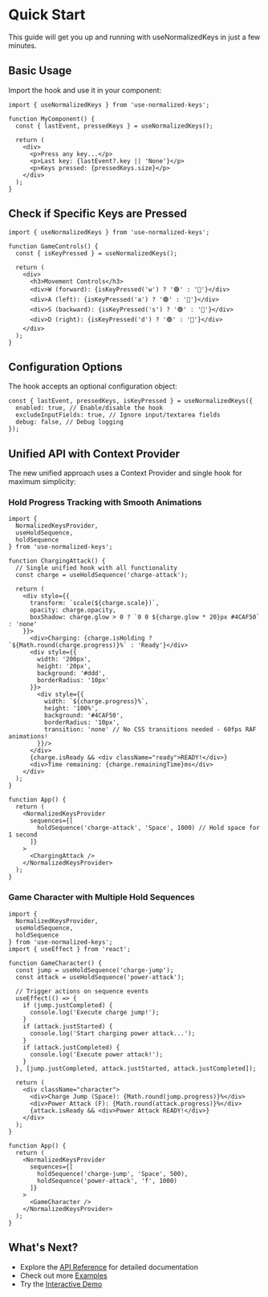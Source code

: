 # Quick Start

This guide will get you up and running with useNormalizedKeys in just a few minutes.

## Basic Usage

Import the hook and use it in your component:

```tsx
import { useNormalizedKeys } from 'use-normalized-keys';

function MyComponent() {
  const { lastEvent, pressedKeys } = useNormalizedKeys();
  
  return (
    <div>
      <p>Press any key...</p>
      <p>Last key: {lastEvent?.key || 'None'}</p>
      <p>Keys pressed: {pressedKeys.size}</p>
    </div>
  );
}
```

## Check if Specific Keys are Pressed

```tsx
import { useNormalizedKeys } from 'use-normalized-keys';

function GameControls() {
  const { isKeyPressed } = useNormalizedKeys();
  
  return (
    <div>
      <h3>Movement Controls</h3>
      <div>W (forward): {isKeyPressed('w') ? '🟢' : '🔴'}</div>
      <div>A (left): {isKeyPressed('a') ? '🟢' : '🔴'}</div>
      <div>S (backward): {isKeyPressed('s') ? '🟢' : '🔴'}</div>
      <div>D (right): {isKeyPressed('d') ? '🟢' : '🔴'}</div>
    </div>
  );
}
```

## Configuration Options

The hook accepts an optional configuration object:

```tsx
const { lastEvent, pressedKeys, isKeyPressed } = useNormalizedKeys({
  enabled: true, // Enable/disable the hook
  excludeInputFields: true, // Ignore input/textarea fields
  debug: false, // Debug logging
});
```

## Unified API with Context Provider

The new unified approach uses a Context Provider and single hook for maximum simplicity:

### Hold Progress Tracking with Smooth Animations

```tsx
import { 
  NormalizedKeysProvider, 
  useHoldSequence, 
  holdSequence 
} from 'use-normalized-keys';

function ChargingAttack() {
  // Single unified hook with all functionality
  const charge = useHoldSequence('charge-attack');
  
  return (
    <div style={{
      transform: `scale(${charge.scale})`,
      opacity: charge.opacity,
      boxShadow: charge.glow > 0 ? `0 0 ${charge.glow * 20}px #4CAF50` : 'none'
    }}>
      <div>Charging: {charge.isHolding ? `${Math.round(charge.progress)}%` : 'Ready'}</div>
      <div style={{
        width: '200px',
        height: '20px',
        background: '#ddd',
        borderRadius: '10px'
      }}>
        <div style={{
          width: `${charge.progress}%`,
          height: '100%',
          background: '#4CAF50',
          borderRadius: '10px',
          transition: 'none' // No CSS transitions needed - 60fps RAF animations!
        }}/>
      </div>
      {charge.isReady && <div className="ready">READY!</div>}
      <div>Time remaining: {charge.remainingTime}ms</div>
    </div>
  );
}

function App() {
  return (
    <NormalizedKeysProvider 
      sequences={[
        holdSequence('charge-attack', 'Space', 1000) // Hold space for 1 second
      ]}
    >
      <ChargingAttack />
    </NormalizedKeysProvider>
  );
}
```

### Game Character with Multiple Hold Sequences

```tsx
import { 
  NormalizedKeysProvider, 
  useHoldSequence, 
  holdSequence 
} from 'use-normalized-keys';
import { useEffect } from 'react';

function GameCharacter() {
  const jump = useHoldSequence('charge-jump');
  const attack = useHoldSequence('power-attack');
  
  // Trigger actions on sequence events
  useEffect(() => {
    if (jump.justCompleted) {
      console.log('Execute charge jump!');
    }
    if (attack.justStarted) {
      console.log('Start charging power attack...');
    }
    if (attack.justCompleted) {
      console.log('Execute power attack!');
    }
  }, [jump.justCompleted, attack.justStarted, attack.justCompleted]);
  
  return (
    <div className="character">
      <div>Charge Jump (Space): {Math.round(jump.progress)}%</div>
      <div>Power Attack (F): {Math.round(attack.progress)}%</div>
      {attack.isReady && <div>Power Attack READY!</div>}
    </div>
  );
}

function App() {
  return (
    <NormalizedKeysProvider 
      sequences={[
        holdSequence('charge-jump', 'Space', 500),
        holdSequence('power-attack', 'f', 1000)
      ]}
    >
      <GameCharacter />
    </NormalizedKeysProvider>
  );
}
```

## What's Next?

- Explore the [API Reference](/api) for detailed documentation
- Check out more [Examples](/examples)
- Try the [Interactive Demo](/demo)